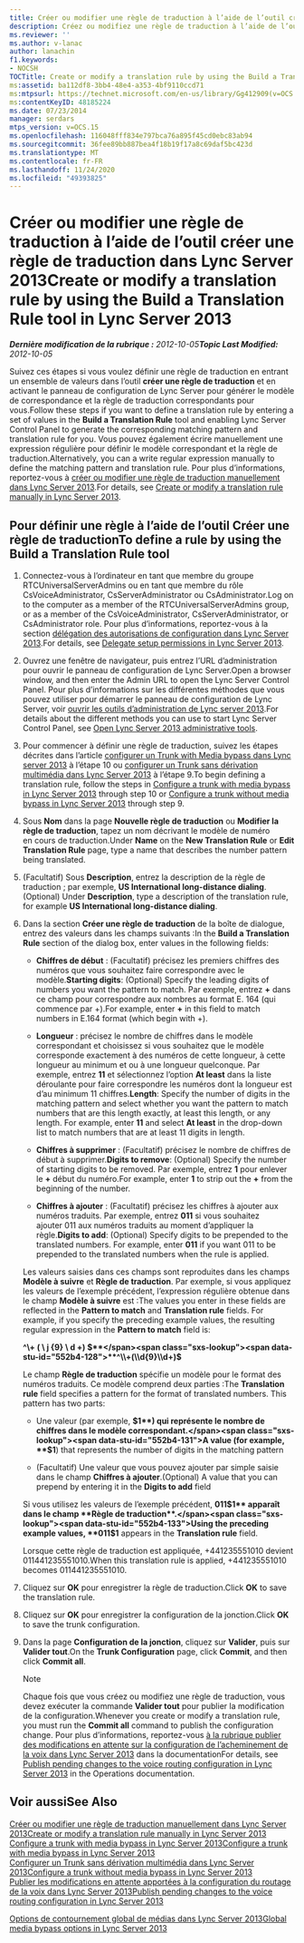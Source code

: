 ```yaml
---
title: Créer ou modifier une règle de traduction à l’aide de l’outil créer une règle de traduction
description: Créez ou modifiez une règle de traduction à l’aide de l’outil créer une règle de traduction.
ms.reviewer: ''
ms.author: v-lanac
author: lanachin
f1.keywords:
- NOCSH
TOCTitle: Create or modify a translation rule by using the Build a Translation Rule tool
ms:assetid: ba112df8-3bb4-48e4-a353-4bf9110ccd71
ms:mtpsurl: https://technet.microsoft.com/en-us/library/Gg412909(v=OCS.15)
ms:contentKeyID: 48185224
ms.date: 07/23/2014
manager: serdars
mtps_version: v=OCS.15
ms.openlocfilehash: 116048fff834e797bca76a895f45cd0ebc83ab94
ms.sourcegitcommit: 36fee89bb887bea4f18b19f17a8c69daf5bc423d
ms.translationtype: MT
ms.contentlocale: fr-FR
ms.lasthandoff: 11/24/2020
ms.locfileid: "49393825"
---
```

# <a name="create-or-modify-a-translation-rule-by-using-the-build-a-translation-rule-tool-in-lync-server-2013"></a><span data-ttu-id="552b4-103">Créer ou modifier une règle de traduction à l’aide de l’outil créer une règle de traduction dans Lync Server 2013</span><span class="sxs-lookup"><span data-stu-id="552b4-103">Create or modify a translation rule by using the Build a Translation Rule tool in Lync Server 2013</span></span>

<div data-xmlns="http://www.w3.org/1999/xhtml">

<div class="topic" data-xmlns="http://www.w3.org/1999/xhtml" data-msxsl="urn:schemas-microsoft-com:xslt" data-cs="https://msdn.microsoft.com/">

<div data-asp="https://msdn2.microsoft.com/asp">



</div>

<div id="mainSection">

<div id="mainBody"><span data-ttu-id="552b4-104">

<span> </span></span><span class="sxs-lookup"><span data-stu-id="552b4-104">

<span> </span></span></span>

<span data-ttu-id="552b4-105">_**Dernière modification de la rubrique :** 2012-10-05_</span><span class="sxs-lookup"><span data-stu-id="552b4-105">_**Topic Last Modified:** 2012-10-05_</span></span>

<span data-ttu-id="552b4-106">Suivez ces étapes si vous voulez définir une règle de traduction en entrant un ensemble de valeurs dans l’outil **créer une règle de traduction** et en activant le panneau de configuration de Lync Server pour générer le modèle de correspondance et la règle de traduction correspondants pour vous.</span><span class="sxs-lookup"><span data-stu-id="552b4-106">Follow these steps if you want to define a translation rule by entering a set of values in the **Build a Translation Rule** tool and enabling Lync Server Control Panel to generate the corresponding matching pattern and translation rule for you.</span></span> <span data-ttu-id="552b4-107">Vous pouvez également écrire manuellement une expression régulière pour définir le modèle correspondant et la règle de traduction.</span><span class="sxs-lookup"><span data-stu-id="552b4-107">Alternatively, you can a write regular expression manually to define the matching pattern and translation rule.</span></span> <span data-ttu-id="552b4-108">Pour plus d’informations, reportez-vous à [créer ou modifier une règle de traduction manuellement dans Lync Server 2013](lync-server-2013-create-or-modify-a-translation-rule-manually.md).</span><span class="sxs-lookup"><span data-stu-id="552b4-108">For details, see [Create or modify a translation rule manually in Lync Server 2013](lync-server-2013-create-or-modify-a-translation-rule-manually.md).</span></span>

<div>

## <a name="to-define-a-rule-by-using-the-build-a-translation-rule-tool"></a><span data-ttu-id="552b4-109">Pour définir une règle à l’aide de l’outil Créer une règle de traduction</span><span class="sxs-lookup"><span data-stu-id="552b4-109">To define a rule by using the Build a Translation Rule tool</span></span>

1.  <span data-ttu-id="552b4-110">Connectez-vous à l’ordinateur en tant que membre du groupe RTCUniversalServerAdmins ou en tant que membre du rôle CsVoiceAdministrator, CsServerAdministrator ou CsAdministrator.</span><span class="sxs-lookup"><span data-stu-id="552b4-110">Log on to the computer as a member of the RTCUniversalServerAdmins group, or as a member of the CsVoiceAdministrator, CsServerAdministrator, or CsAdministrator role.</span></span> <span data-ttu-id="552b4-111">Pour plus d’informations, reportez-vous à la section [délégation des autorisations de configuration dans Lync Server 2013](lync-server-2013-delegate-setup-permissions.md).</span><span class="sxs-lookup"><span data-stu-id="552b4-111">For details, see [Delegate setup permissions in Lync Server 2013](lync-server-2013-delegate-setup-permissions.md).</span></span>

2.  <span data-ttu-id="552b4-112">Ouvrez une fenêtre de navigateur, puis entrez l’URL d’administration pour ouvrir le panneau de configuration de Lync Server.</span><span class="sxs-lookup"><span data-stu-id="552b4-112">Open a browser window, and then enter the Admin URL to open the Lync Server Control Panel.</span></span> <span data-ttu-id="552b4-113">Pour plus d’informations sur les différentes méthodes que vous pouvez utiliser pour démarrer le panneau de configuration de Lync Server, voir [ouvrir les outils d’administration de Lync server 2013](lync-server-2013-open-lync-server-administrative-tools.md).</span><span class="sxs-lookup"><span data-stu-id="552b4-113">For details about the different methods you can use to start Lync Server Control Panel, see [Open Lync Server 2013 administrative tools](lync-server-2013-open-lync-server-administrative-tools.md).</span></span>

3.  <span data-ttu-id="552b4-114">Pour commencer à définir une règle de traduction, suivez les étapes décrites dans l’article [configurer un Trunk with Media bypass dans Lync server 2013](lync-server-2013-configure-a-trunk-with-media-bypass.md) à l’étape 10 ou [configurer un Trunk sans dérivation multimédia dans Lync Server 2013](lync-server-2013-configure-a-trunk-without-media-bypass.md) à l’étape 9.</span><span class="sxs-lookup"><span data-stu-id="552b4-114">To begin defining a translation rule, follow the steps in [Configure a trunk with media bypass in Lync Server 2013](lync-server-2013-configure-a-trunk-with-media-bypass.md) through step 10 or [Configure a trunk without media bypass in Lync Server 2013](lync-server-2013-configure-a-trunk-without-media-bypass.md) through step 9.</span></span>

4.  <span data-ttu-id="552b4-115">Sous **Nom** dans la page **Nouvelle règle de traduction** ou **Modifier la règle de traduction**, tapez un nom décrivant le modèle de numéro en cours de traduction.</span><span class="sxs-lookup"><span data-stu-id="552b4-115">Under **Name** on the **New Translation Rule** or **Edit Translation Rule** page, type a name that describes the number pattern being translated.</span></span>

5.  <span data-ttu-id="552b4-116">(Facultatif) Sous **Description**, entrez la description de la règle de traduction ; par exemple, **US International long-distance dialing**.</span><span class="sxs-lookup"><span data-stu-id="552b4-116">(Optional) Under **Description**, type a description of the translation rule, for example **US International long-distance dialing**.</span></span>

6.  <span data-ttu-id="552b4-117">Dans la section **Créer une règle de traduction** de la boîte de dialogue, entrez des valeurs dans les champs suivants :</span><span class="sxs-lookup"><span data-stu-id="552b4-117">In the **Build a Translation Rule** section of the dialog box, enter values in the following fields:</span></span>
    
      - <span data-ttu-id="552b4-118">**Chiffres de début** : (Facultatif) précisez les premiers chiffres des numéros que vous souhaitez faire correspondre avec le modèle.</span><span class="sxs-lookup"><span data-stu-id="552b4-118">**Starting digits**: (Optional) Specify the leading digits of numbers you want the pattern to match.</span></span> <span data-ttu-id="552b4-119">Par exemple, entrez **+** dans ce champ pour correspondre aux nombres au format E. 164 (qui commence par +).</span><span class="sxs-lookup"><span data-stu-id="552b4-119">For example, enter **+** in this field to match numbers in E.164 format (which begin with +).</span></span>
    
      - <span data-ttu-id="552b4-p105">**Longueur** : précisez le nombre de chiffres dans le modèle correspondant et choisissez si vous souhaitez que le modèle corresponde exactement à des numéros de cette longueur, à cette longueur au minimum et ou à une longueur quelconque. Par exemple, entrez **11** et sélectionnez l’option **At least** dans la liste déroulante pour faire correspondre les numéros dont la longueur est d’au minimum 11 chiffres.</span><span class="sxs-lookup"><span data-stu-id="552b4-p105">**Length**: Specify the number of digits in the matching pattern and select whether you want the pattern to match numbers that are this length exactly, at least this length, or any length. For example, enter **11** and select **At least** in the drop-down list to match numbers that are at least 11 digits in length.</span></span>
    
      - <span data-ttu-id="552b4-122">**Chiffres à supprimer** : (Facultatif) précisez le nombre de chiffres de début à supprimer.</span><span class="sxs-lookup"><span data-stu-id="552b4-122">**Digits to remove**: (Optional) Specify the number of starting digits to be removed.</span></span> <span data-ttu-id="552b4-123">Par exemple, entrez **1** pour enlever le **+** début du numéro.</span><span class="sxs-lookup"><span data-stu-id="552b4-123">For example, enter **1** to strip out the **+** from the beginning of the number.</span></span>
    
      - <span data-ttu-id="552b4-p107">**Chiffres à ajouter** : (Facultatif) précisez les chiffres à ajouter aux numéros traduits. Par exemple, entrez **011** si vous souhaitez ajouter 011 aux numéros traduits au moment d’appliquer la règle.</span><span class="sxs-lookup"><span data-stu-id="552b4-p107">**Digits to add**: (Optional) Specify digits to be prepended to the translated numbers. For example, enter **011** if you want 011 to be prepended to the translated numbers when the rule is applied.</span></span>
    
    <span data-ttu-id="552b4-p108">Les valeurs saisies dans ces champs sont reproduites dans les champs **Modèle à suivre** et **Règle de traduction**. Par exemple, si vous appliquez les valeurs de l’exemple précédent, l’expression régulière obtenue dans le champ **Modèle à suivre** est :</span><span class="sxs-lookup"><span data-stu-id="552b4-p108">The values you enter in these fields are reflected in the **Pattern to match** and **Translation rule** fields. For example, if you specify the preceding example values, the resulting regular expression in the **Pattern to match** field is:</span></span>
    
    <span data-ttu-id="552b4-128">**^\\+ ( \\ j {9} \\ d +) $**</span><span class="sxs-lookup"><span data-stu-id="552b4-128">**^\\+(\\d{9}\\d+)$**</span></span>
    
    <span data-ttu-id="552b4-p109">Le champ **Règle de traduction** spécifie un modèle pour le format des numéros traduits. Ce modèle comprend deux parties :</span><span class="sxs-lookup"><span data-stu-id="552b4-p109">The **Translation rule** field specifies a pattern for the format of translated numbers. This pattern has two parts:</span></span>
    
      - <span data-ttu-id="552b4-131">Une valeur (par exemple, **$1**) qui représente le nombre de chiffres dans le modèle correspondant.</span><span class="sxs-lookup"><span data-stu-id="552b4-131">A value (for example, **$1**) that represents the number of digits in the matching pattern</span></span>
    
      - <span data-ttu-id="552b4-132">(Facultatif) Une valeur que vous pouvez ajouter par simple saisie dans le champ **Chiffres à ajouter**.</span><span class="sxs-lookup"><span data-stu-id="552b4-132">(Optional) A value that you can prepend by entering it in the **Digits to add** field</span></span>
    
    <span data-ttu-id="552b4-133">Si vous utilisez les valeurs de l’exemple précédent, **011$1** apparaît dans le champ **Règle de traduction**.</span><span class="sxs-lookup"><span data-stu-id="552b4-133">Using the preceding example values, **011$1** appears in the **Translation rule** field.</span></span>
    
    <span data-ttu-id="552b4-134">Lorsque cette règle de traduction est appliquée, +441235551010 devient 011441235551010.</span><span class="sxs-lookup"><span data-stu-id="552b4-134">When this translation rule is applied, +441235551010 becomes 011441235551010.</span></span>

7.  <span data-ttu-id="552b4-135">Cliquez sur **OK** pour enregistrer la règle de traduction.</span><span class="sxs-lookup"><span data-stu-id="552b4-135">Click **OK** to save the translation rule.</span></span>

8.  <span data-ttu-id="552b4-136">Cliquez sur **OK** pour enregistrer la configuration de la jonction.</span><span class="sxs-lookup"><span data-stu-id="552b4-136">Click **OK** to save the trunk configuration.</span></span>

9.  <span data-ttu-id="552b4-137">Dans la page **Configuration de la jonction**, cliquez sur **Valider**, puis sur **Valider tout**.</span><span class="sxs-lookup"><span data-stu-id="552b4-137">On the **Trunk Configuration** page, click **Commit**, and then click **Commit all**.</span></span>
    
    <div>
    

    > [!NOTE]
    > <span data-ttu-id="552b4-138">Chaque fois que vous créez ou modifiez une règle de traduction, vous devez exécuter la commande <STRONG>Valider tout</STRONG> pour publier la modification de la configuration.</span><span class="sxs-lookup"><span data-stu-id="552b4-138">Whenever you create or modify a translation rule, you must run the <STRONG>Commit all</STRONG> command to publish the configuration change.</span></span> <span data-ttu-id="552b4-139">Pour plus d’informations, reportez-vous <A href="lync-server-2013-publish-pending-changes-to-the-voice-routing-configuration.md">à la rubrique publier des modifications en attente sur la configuration de l’acheminement de la voix dans Lync Server 2013</A> dans la documentation</span><span class="sxs-lookup"><span data-stu-id="552b4-139">For details, see <A href="lync-server-2013-publish-pending-changes-to-the-voice-routing-configuration.md">Publish pending changes to the voice routing configuration in Lync Server 2013</A> in the Operations documentation.</span></span>

    
    </div>

</div>

<div>

## <a name="see-also"></a><span data-ttu-id="552b4-140">Voir aussi</span><span class="sxs-lookup"><span data-stu-id="552b4-140">See Also</span></span>


[<span data-ttu-id="552b4-141">Créer ou modifier une règle de traduction manuellement dans Lync Server 2013</span><span class="sxs-lookup"><span data-stu-id="552b4-141">Create or modify a translation rule manually in Lync Server 2013</span></span>](lync-server-2013-create-or-modify-a-translation-rule-manually.md)  
[<span data-ttu-id="552b4-142">Configure a trunk with media bypass in Lync Server 2013</span><span class="sxs-lookup"><span data-stu-id="552b4-142">Configure a trunk with media bypass in Lync Server 2013</span></span>](lync-server-2013-configure-a-trunk-with-media-bypass.md)  
[<span data-ttu-id="552b4-143">Configurer un Trunk sans dérivation multimédia dans Lync Server 2013</span><span class="sxs-lookup"><span data-stu-id="552b4-143">Configure a trunk without media bypass in Lync Server 2013</span></span>](lync-server-2013-configure-a-trunk-without-media-bypass.md)  
[<span data-ttu-id="552b4-144">Publier les modifications en attente apportées à la configuration du routage de la voix dans Lync Server 2013</span><span class="sxs-lookup"><span data-stu-id="552b4-144">Publish pending changes to the voice routing configuration in Lync Server 2013</span></span>](lync-server-2013-publish-pending-changes-to-the-voice-routing-configuration.md)  


[<span data-ttu-id="552b4-145">Options de contournement global de médias dans Lync Server 2013</span><span class="sxs-lookup"><span data-stu-id="552b4-145">Global media bypass options in Lync Server 2013</span></span>](lync-server-2013-global-media-bypass-options.md)  
  

<span data-ttu-id="552b4-146"></div>

</div>

<span> </span>

</div>

</div>

</span><span class="sxs-lookup"><span data-stu-id="552b4-146"></div>

</div>

<span> </span>

</div>

</div>

</span></span></div>

